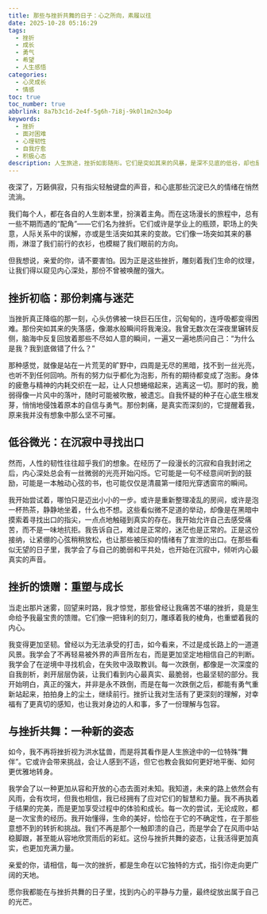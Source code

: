 ```yaml
---
title: 那些与挫折共舞的日子：心之所向，素履以往
date: 2025-10-28 05:16:29
tags:
  - 挫折
  - 成长
  - 勇气
  - 希望
  - 人生感悟
categories:
  - 心灵成长
  - 情感
toc: true
toc_number: true
abbrlink: 8a7b3c1d-2e4f-5g6h-7i8j-9k0l1m2n3o4p
keywords:
  - 挫折
  - 面对困难
  - 心理韧性
  - 自我疗愈
  - 积极心态
description: 人生旅途，挫折如影随形。它们是突如其来的风暴，是深不见底的低谷，却也是我们内心深处力量的唤醒者。这篇文章，将带你走进那些与挫折共舞的日子，感受从迷茫到坚韧，从痛苦到重生的心路历程，最终发现，每一次跌倒，都是为了更好地站立。
---
```


夜深了，万籁俱寂，只有指尖轻触键盘的声音，和心底那些沉淀已久的情绪在悄然流淌。

我们每个人，都在各自的人生剧本里，扮演着主角。而在这场漫长的旅程中，总有一些不期而遇的“配角”——它们名为挫折。它们或许是学业上的瓶颈，职场上的失意，人际关系中的误解，亦或是生活突如其来的变故。它们像一场突如其来的暴雨，淋湿了我们前行的衣衫，也模糊了我们眼前的方向。

但我想说，亲爱的你，请不要害怕。因为正是这些挫折，雕刻着我们生命的纹理，让我们得以窥见内心深处，那份不曾被唤醒的强大。

## 挫折初临：那份刺痛与迷茫

当挫折真正降临的那一刻，心头仿佛被一块巨石压住，沉甸甸的，连呼吸都变得困难。那份突如其来的失落感，像潮水般瞬间将我淹没。我曾无数次在深夜里辗转反侧，脑海中反复回放着那些不尽如人意的瞬间，一遍又一遍地质问自己：“为什么是我？我到底做错了什么？”

那种感觉，就像是站在一片荒芜的旷野中，四周是无尽的黑暗，找不到一丝光亮，也听不到任何回响。所有的努力似乎都化为泡影，所有的期待都变成了泡影。身体的疲惫与精神的内耗交织在一起，让人只想蜷缩起来，逃离这一切。那时的我，脆弱得像一片风中的落叶，随时可能被吹散，被遗忘。自我怀疑的种子在心底生根发芽，悄悄地侵蚀着原本的自信与勇气。那份刺痛，是真实而深刻的，它提醒着我，原来我并没有想象中那么坚不可摧。

## 低谷微光：在沉寂中寻找出口

然而，人性的韧性往往超乎我们的想象。在经历了一段漫长的沉寂和自我封闭之后，内心深处总会有一丝微弱的光亮开始闪烁。它可能是一句不经意间听到的鼓励，可能是一本触动心弦的书，也可能仅仅是清晨第一缕阳光穿透窗帘的瞬间。

我开始尝试着，哪怕只是迈出小小的一步。或许是重新整理凌乱的房间，或许是泡一杯热茶，静静地坐着，什么也不想。这些看似微不足道的举动，却像是在黑暗中摸索着寻找出口的指尖，一点点地触碰到真实的存在。我开始允许自己去感受痛苦，而不是一味地抗拒。我告诉自己，难过是正常的，迷茫也是正常的。正是这份接纳，让紧绷的心弦稍稍放松，也让那些被压抑的情绪有了宣泄的出口。在那些看似无望的日子里，我学会了与自己的脆弱和平共处，也开始在沉寂中，倾听内心最真实的声音。

## 挫折的馈赠：重塑与成长

当走出那片迷雾，回望来时路，我才惊觉，那些曾经让我痛苦不堪的挫折，竟是生命给予我最宝贵的馈赠。它们像一把锋利的刻刀，雕琢着我的棱角，也重塑着我的内心。

我变得更加坚韧。曾经以为无法承受的打击，如今看来，不过是成长路上的一道道风景。我学会了不再轻易被外界的声音所左右，而是更加坚定地相信自己的判断。我学会了在逆境中寻找机会，在失败中汲取教训。每一次跌倒，都像是一次深度的自我剖析，剥开层层伪装，让我们看到内心最真实、最脆弱，也最坚韧的部分。我开始明白，真正的强大，并非是永不跌倒，而是在每一次跌倒之后，都能有勇气重新站起来，拍拍身上的尘土，继续前行。挫折让我对生活有了更深刻的理解，对幸福有了更真切的感知，也让我对身边的人和事，多了一份理解与包容。

## 与挫折共舞：一种新的姿态

如今，我不再将挫折视为洪水猛兽，而是将其看作是人生旅途中的一位特殊“舞伴”。它或许会带来挑战，会让人感到不适，但它也教会我如何更好地平衡、如何更优雅地转身。

我学会了以一种更加从容和开放的心态去面对未知。我知道，未来的路上依然会有风雨，会有坎坷，但我也相信，我已经拥有了应对它们的智慧和力量。我不再执着于结果的完美，而是更加享受过程中的体验和成长。每一次的尝试，无论成败，都是一次宝贵的经历。我开始懂得，生命的美好，恰恰在于它的不确定性，在于那些意想不到的转折和挑战。我们不再是那个一触即溃的自己，而是学会了在风雨中站稳脚跟，甚至能从容地欣赏雨后的彩虹。这份与挫折共舞的姿态，让我活得更加真实，也更加充满力量。

亲爱的你，请相信，每一次的挫折，都是生命在以它独特的方式，指引你走向更广阔的天地。

愿你我都能在与挫折共舞的日子里，找到内心的平静与力量，最终绽放出属于自己的光芒。